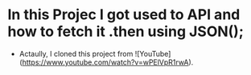 # In this Projec I got used to API and how to fetch it .then using JSON();
- Actaully, I cloned this project from ![YouTube] (https://www.youtube.com/watch?v=wPElVpR1rwA).
